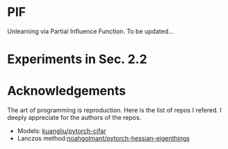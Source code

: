 # PIF
Unlearning via Partial Influence Function.
To be updated...

# Experiments in Sec. 2.2


# Acknowledgements

The art of programming is reproduction.
Here is the list of repos I refered.
I deeply appreciate for the authors of the repos.

* Models: [kuangliu/pytorch-cifar](https://github.com/kuangliu/pytorch-cifar)
* Lanczos method:[noahgolmant/pytorch-hessian-eigenthings](https://github.com/noahgolmant/pytorch-hessian-eigenthings)
